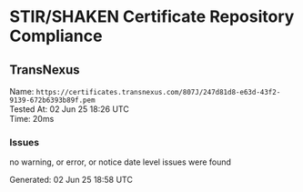 # STIR/SHAKEN Certificate Repository Compliance

## TransNexus

Name: `https://certificates.transnexus.com/807J/247d81d8-e63d-43f2-9139-672b6393b89f.pem`\
Tested At: 02 Jun 25 18:26 UTC\
Time: 20ms

### Issues

no warning, or error, or notice date level issues were found

Generated: 02 Jun 25 18:58 UTC